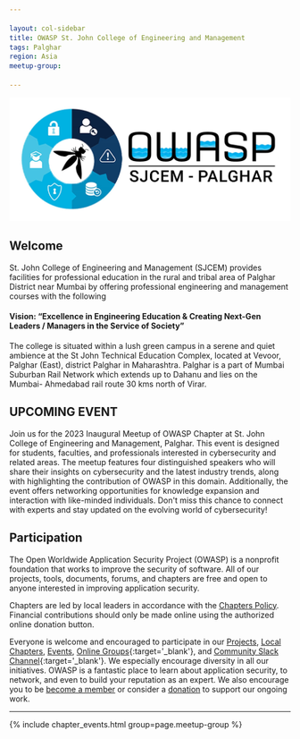```yaml
---

layout: col-sidebar
title: OWASP St. John College of Engineering and Management
tags: Palghar
region: Asia
meetup-group:

---
```


<img src="assets/images/sjcem.jpg" />

## Welcome
St. John College of Engineering and Management (SJCEM) provides facilities for professional education in the rural and tribal area of Palghar District near Mumbai by offering professional engineering and management courses with  the following
#### Vision: “Excellence in Engineering Education & Creating Next-Gen Leaders / Managers in the Service of Society” 
The college is situated within a lush green campus in a serene and quiet ambience at the St John Technical Education Complex, located at Vevoor, Palghar (East), district Palghar in Maharashtra. Palghar is a part of Mumbai Suburban Rail Network which extends up to Dahanu and lies on the Mumbai- Ahmedabad rail route 30 kms north of Virar.

## UPCOMING EVENT
Join us for the 2023 Inaugural Meetup of OWASP Chapter at St. John College of Engineering and Management, Palghar. This event is designed for students, faculties, and professionals interested in cybersecurity and related areas. The meetup features four distinguished speakers who will share their insights on cybersecurity and the latest industry trends, along with highlighting the contribution of OWASP in this domain. Additionally, the event offers networking opportunities for knowledge expansion and interaction with like-minded individuals. Don't miss this chance to connect with experts and stay updated on the evolving world of cybersecurity!



## Participation
The Open Worldwide Application Security Project (OWASP) is a nonprofit foundation that works to improve the security of software. All of our projects, tools, documents, forums, and chapters are free and open to anyone interested in improving application security. 

Chapters are led by local leaders in accordance with the [Chapters Policy](/www-policy/operational/chapters). Financial contributions should only be made online using the authorized online donation button. 

Everyone is welcome and encouraged to participate in our [Projects](/projects/), [Local Chapters](/chapters/), [Events](/events/), [Online Groups](https://groups.google.com/a/owasp.com/){:target='_blank'}, and [Community Slack Channel](https://owasp.slack.com/){:target='_blank'}. We especially encourage diversity in all our initiatives. OWASP is a fantastic place to learn about application security, to network, and even to build your reputation as an expert. We also encourage you to be [become a member](/membership/) or consider a [donation](/donate/) to support our ongoing work.

 <!-- Next Meeting/Event -->
---------------------
{% include chapter_events.html group=page.meetup-group %}

